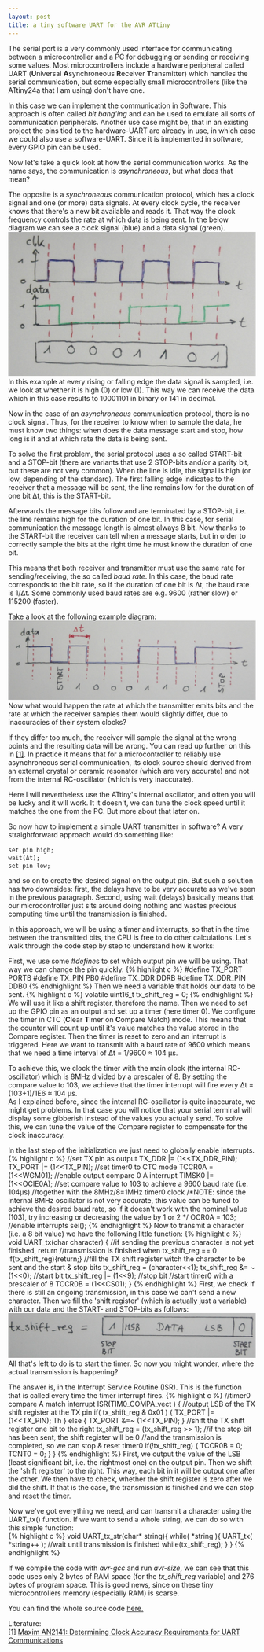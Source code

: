 ```yaml
---
layout: post
title: a tiny software UART for the AVR ATtiny
---
```

The serial port is a very commonly used interface for communicating between a microcontroller and a PC for debugging or sending or receiving some values. Most microcontrollers include a hardware peripheral called UART (**U**niversal **A**synchroneous **R**eceiver **T**ransmitter) which handles the serial communication, but some especially small microcontrollers (like the ATtiny24a that I am using) don't have one. 

In this case we can implement the communication in Software. This approach is often called *bit bang'ing* and can be used to emulate all sorts of communication peripherals. Another use case might be, that in an existing project the pins tied to the hardware-UART are already in use, in which case we could also use a software-UART. Since it is implemented in software, every GPIO pin can be used. 

Now let's take a quick look at how the serial communication works. As the name says, the communication is *asynchroneous*, but what does that mean? 

The opposite is a *synchroneous* communication protocol, which has a clock signal and one (or more) data signals. At every clock cycle, the receiver knows that there's a new bit available and reads it. That way the clock frequency controls the rate at which data is being sent. In the below diagram we can see a clock signal (blue) and a data signal (green).
![sync_comm_diagram](https://raw.githubusercontent.com/MarcelMG/marcelmg.github.io/master/images/sync_comm_diagram.JPG)
In this example at every rising or falling edge the data signal is sampled, i.e. we look at whether it is high (0) or low (1). This way we can receive the data which in this case results to 10001101 in binary or 141 in decimal.  

 Now in the case of an *asynchroneous* communication protocol, there is no clock signal. Thus, for the receiver to know when to sample the data, he must know two things: when does the data message start and stop, how long is it and at which rate the data is being sent.  
 
 To solve the first problem, the serial protocol uses a so called START-bit and a STOP-bit (there are variants that use 2 STOP-bits and/or a parity bit, but these are not very common). When the line is idle, the signal is high (or low, depending of the standard). The first falling edge indicates to the receiver that a message will be sent, the line remains low for the duration of one bit Δt, this is the START-bit.  
 
 Afterwards the message bits follow and are terminated by a STOP-bit, i.e. the line remains high for the duration of one bit. In this case, for serial communication the message length is almost always 8 bit. Now thanks to the START-bit the receiver can tell when a message starts, but in order to correctly sample the bits at the right time he must know the duration of one bit. 
 
 This means that both receiver and transmitter must use the same rate for sending/receiving, the so called *baud rate*.  In this case, the baud rate corresponds to the bit rate, so if the duration of one bit is Δt, the baud rate is 1/Δt. Some commonly used baud rates are e.g. 9600 (rather slow) or 115200 (faster). 
 
 Take a look at the following example diagram:
 ![async_comm_diagram](https://raw.githubusercontent.com/MarcelMG/marcelmg.github.io/master/images/async_comm_diagram.JPG)
 Now what would happen the rate at which the transmitter emits bits and the rate at which the receiver samples them would slightly differ, due to inaccuracies of their system clocks? 
 
 If they differ too much, the receiver will sample the signal at the wrong points and the resulting data will be wrong. You can read up further on this in [[1]]( https://pdfserv.maximintegrated.com/en/an/AN2141.pdf). In practice it means that for a microcontroller to reliably use asynchroneous serial communication, its clock source should derived from an external crystal or ceramic resonator (which are very accurate) and not from the internal RC-oscillator (which is very inaccurate).
 
 Here I will nevertheless use the ATtiny's internal oscillator, and often you will be lucky and it will work. It it doesn't, we can tune the clock speed until it matches the one from the PC. But more about that later on.  
 
 So now how to implement a simple UART transmitter in software? A very straightforward approach would do something like:  
 ```
 set pin high; 
 wait(Δt);  
 set pin low;
 ```
 and so on to create the desired signal on the output pin. But such a solution has two downsides: first, the delays have to be very accurate as we've seen in the previous paragraph. Second, using wait (delays) basically means that our microcontroller just sits around doing nothing and wastes precious computing time until the transmission is finished.  
 
 In this approach, we will be using a timer and interrupts, so  that in the time between the transmitted bits, the CPU is free to do other calculations. Let's walk through the code step by step to understand how it works:  
 
First, we use some *#define*s to set which output pin we will be using. That way we can change the pin quickly.
{% highlight c %}
#define TX_PORT PORTB
#define TX_PIN  PB0
#define TX_DDR  DDRB
#define TX_DDR_PIN DDB0
{% endhighlight %}
Then we need a variable that holds our data to be sent.
{% highlight c %}
volatile uint16_t tx_shift_reg = 0;
{% endhighlight %}
We will use it like a shift register, therefore the name. Then we need to set up the GPIO pin as an output and set up a timer (here timer 0). We configure the timer in CTC (**C**lear **T**imer on **C**ompare Match) mode. This means that the counter will count up until it's value matches the value stored in the Compare register. Then the timer is reset to zero and an interrupt is triggered. Here we want to transmit with a baud rate of 9600 which means that we need a time interval of Δt = 1/9600 ≈ 104 µs. 

To achieve this, we clock the timer with the main clock (the internal RC-oscillator) which is 8MHz divided by a prescaler of 8. By setting the compare value to 103, we achieve that the timer interrupt will fire every  Δt = (103+1)/1E6 ≈ 104 µs.  
As I explained before, since the internal RC-oscillator is quite inaccurate, we might get problems. In that case you will notice that your serial terminal will display some gibberish instead of the values you actually send. To solve this, we can tune the value of the Compare register to compensate for the clock inaccuracy.  

In the last step of the initialization we just need to globally enable interrupts.
 {% highlight c %}
   //set TX pin as output
   TX_DDR |= (1<<TX_DDR_PIN);
   TX_PORT |= (1<<TX_PIN);
   //set timer0 to CTC mode
   TCCR0A = (1<<WGM01);
   //enable output compare 0 A interrupt
   TIMSK0 |= (1<<OCIE0A);
   //set compare value to 103 to achieve a 9600 baud rate (i.e. 104µs)
   //together with the 8MHz/8=1MHz timer0 clock
   /*NOTE: since the internal 8MHz oscillator is not very accurate, this value can be tuned
     to achieve the desired baud rate, so if it doesn't work with the nominal value (103), try
     increasing or decreasing the value by 1 or 2 */
   OCR0A = 103;
   //enable interrupts
   sei();
{% endhighlight %}
Now to transmit a character (i.e. a 8 bit value) we have the following little function:
{% highlight c %}
void UART_tx(char character)
{
   //if sending the previous character is not yet finished, return
   //transmission is finished when tx_shift_reg == 0
   if(tx_shift_reg){return;}
   //fill the TX shift register witch the character to be sent and the start & stop bits
   tx_shift_reg = (character<<1);
   tx_shift_reg &= ~(1<<0); //start bit
   tx_shift_reg |= (1<<9); //stop bit
   //start timer0 with a prescaler of 8
   TCCR0B = (1<<CS01);
}
{% endhighlight %}
 First, we check if there is still an ongoing transmission, in this case we can't send a new character. Then we fill the 'shift register' (which is actually just a variable) with our data and the START- and STOP-bits as follows:
 ![tx_shift_reg](https://raw.githubusercontent.com/MarcelMG/marcelmg.github.io/master/images/tx_shift_reg.JPG)
 All that's left to do is to start the timer. So now you might wonder, where the actual transmission is happening?  
 
 The answer is, in the Interrupt Service Routine (ISR). This is the function that is called every time the timer interrupt fires.
 {% highlight c %}
//timer0 compare A match interrupt
ISR(TIM0_COMPA_vect )
{
   //output LSB of the TX shift register at the TX pin
   if( tx_shift_reg & 0x01 )
   {
      TX_PORT |= (1<<TX_PIN); Th
   }
   else
   {
      TX_PORT &=~ (1<<TX_PIN);
   }
   //shift the TX shift register one bit to the right
   tx_shift_reg = (tx_shift_reg >> 1);
   //if the stop bit has been sent, the shift register will be 0
   //and the transmission is completed, so we can stop & reset timer0
   if(!tx_shift_reg)
   {
      TCCR0B = 0;
      TCNT0 = 0;
   }
}
{% endhighlight %}
 First, we output the value of the LSB (least significant bit, i.e. the rightmost one) on the output pin. Then we shift the 'shift register' to the right. This way, each bit in it will be output one after the other. We then have to check, whether the shift register is zero after we did the shift. If that is the case, the transmission is finished and we can stop and reset the timer.  
 
 Now we've got everything we need, and can transmit a character using the UART_tx() function. If we want to send a whole string, we can do so with this simple function:  
 {% highlight c %}
 void UART_tx_str(char* string){
    while( *string ){
        UART_tx( *string++ );
        //wait until transmission is finished
        while(tx_shift_reg);
    }
}
 {% endhighlight %}
 
 If we compile the code with *avr-gcc* and run *avr-size*, we can see that this code uses only 2 bytes of RAM space (for the *tx_shift_reg* variable) and 276 bytes of program space. This is good news, since on these tiny microcontrollers memory (especially RAM) is scarse.  
   
You can find the whole source code [here.](https://github.com/MarcelMG/AVR8_BitBang_UART_TX)


Literature:  
[1] [Maxim AN2141: Determining Clock Accuracy Requirements for UART Communications](https://pdfserv.maximintegrated.com/en/an/AN2141.pdf)
 
 
 
 
 
 
 
 
 
 
 
 
